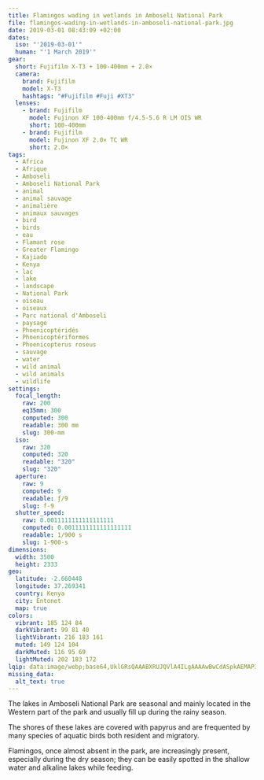 ```yaml
---
title: Flamingos wading in wetlands in Amboseli National Park
file: flamingos-wading-in-wetlands-in-amboseli-national-park.jpg
date: 2019-03-01 08:43:09 +02:00
dates:
  iso: "'2019-03-01'"
  human: "'1 March 2019'"
gear:
  short: Fujifilm X-T3 + 100-400mm + 2.0×
  camera:
    brand: Fujifilm
    model: X-T3
    hashtags: "#Fujifilm #Fuji #XT3"
  lenses:
    - brand: Fujifilm
      model: Fujinon XF 100-400mm f/4.5-5.6 R LM OIS WR
      short: 100-400mm
    - brand: Fujifilm
      model: Fujinon XF 2.0× TC WR
      short: 2.0×
tags:
  - Africa
  - Afrique
  - Amboseli
  - Amboseli National Park
  - animal
  - animal sauvage
  - animalière
  - animaux sauvages
  - bird
  - birds
  - eau
  - Flamant rose
  - Greater Flamingo
  - Kajiado
  - Kenya
  - lac
  - lake
  - landscape
  - National Park
  - oiseau
  - oiseaux
  - Parc national d'Amboseli
  - paysage
  - Phoenicoptéridés
  - Phoenicoptériformes
  - Phoenicopterus roseus
  - sauvage
  - water
  - wild animal
  - wild animals
  - wildlife
settings:
  focal_length:
    raw: 200
    eq35mm: 300
    computed: 300
    readable: 300 mm
    slug: 300-mm
  iso:
    raw: 320
    computed: 320
    readable: "320"
    slug: "320"
  aperture:
    raw: 9
    computed: 9
    readable: ƒ/9
    slug: f-9
  shutter_speed:
    raw: 0.0011111111111111111
    computed: 0.0011111111111111111
    readable: 1/900 s
    slug: 1-900-s
dimensions:
  width: 3500
  height: 2333
geo:
  latitude: -2.660448
  longitude: 37.269341
  country: Kenya
  city: Entonet
  map: true
colors:
  vibrant: 185 124 84
  darkVibrant: 99 81 40
  lightVibrant: 216 183 161
  muted: 149 124 104
  darkMuted: 116 95 69
  lightMuted: 202 183 172
lqip: data:image/webp;base64,UklGRsQAAABXRUJQVlA4ILgAAAAwBwCdASpkAEMAP3G2y1+/r7MnKTZoo/AuCWUIkCbcSNH////kZJYwwnBEtxNoTLnuYjyv6+O0J3M3ygmNywPqdAAA/ZFdvl9D3c2PbqLV45TR+K7hpPgP4gYpIZvjxbViztUQVQm/RO8TxONBrhYM/CHsqKYxQomlL/l84HKhJGfaIS0WVc/9noShMQsjDavhqyee7iquEy3bcSBNaLvvptZAVrjsoMqsjLiXfYwaW4h9BqcTAAAA
missing_data:
  alt_text: true
---
```


The lakes in Amboseli National Park are seasonal and mainly located in the Western part of the park and usually fill up during the rainy season.

The shores of these lakes are covered with papyrus and are frequented by many species of aquatic birds both resident and migratory.

Flamingos, once almost absent in the park, are increasingly present, especially during the dry season; they can be easily spotted in the shallow water and alkaline lakes while feeding.
